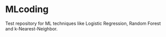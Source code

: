 # MLcoding
Test repository for ML techniques like Logistic Regression, Random Forest and k-Nearest-Neighbor.
